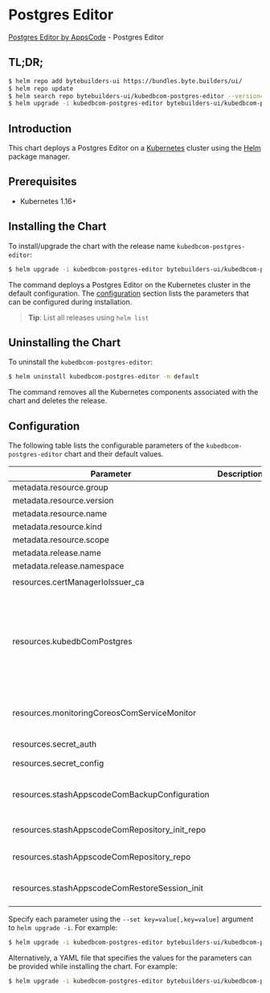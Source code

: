 # Postgres Editor

[Postgres Editor by AppsCode](https://byte.builders) - Postgres Editor

## TL;DR;

```bash
$ helm repo add bytebuilders-ui https://bundles.byte.builders/ui/
$ helm repo update
$ helm search repo bytebuilders-ui/kubedbcom-postgres-editor --version=v0.4.3
$ helm upgrade -i kubedbcom-postgres-editor bytebuilders-ui/kubedbcom-postgres-editor -n default --create-namespace --version=v0.4.3
```

## Introduction

This chart deploys a Postgres Editor on a [Kubernetes](http://kubernetes.io) cluster using the [Helm](https://helm.sh) package manager.

## Prerequisites

- Kubernetes 1.16+

## Installing the Chart

To install/upgrade the chart with the release name `kubedbcom-postgres-editor`:

```bash
$ helm upgrade -i kubedbcom-postgres-editor bytebuilders-ui/kubedbcom-postgres-editor -n default --create-namespace --version=v0.4.3
```

The command deploys a Postgres Editor on the Kubernetes cluster in the default configuration. The [configuration](#configuration) section lists the parameters that can be configured during installation.

> **Tip**: List all releases using `helm list`

## Uninstalling the Chart

To uninstall the `kubedbcom-postgres-editor`:

```bash
$ helm uninstall kubedbcom-postgres-editor -n default
```

The command removes all the Kubernetes components associated with the chart and deletes the release.

## Configuration

The following table lists the configurable parameters of the `kubedbcom-postgres-editor` chart and their default values.

|                   Parameter                    | Description |                                                                                                                                                                                                                                                                                                                                                                                                                                                                                                          Default                                                                                                                                                                                                                                                                                                                                                                                                                                                                                                           |
|------------------------------------------------|-------------|----------------------------------------------------------------------------------------------------------------------------------------------------------------------------------------------------------------------------------------------------------------------------------------------------------------------------------------------------------------------------------------------------------------------------------------------------------------------------------------------------------------------------------------------------------------------------------------------------------------------------------------------------------------------------------------------------------------------------------------------------------------------------------------------------------------------------------------------------------------------------------------------------------------------------------------------------------------------------------------------------------------------------|
| metadata.resource.group                        |             | <code>kubedb.com</code>                                                                                                                                                                                                                                                                                                                                                                                                                                                                                                                                                                                                                                                                                                                                                                                                                                                                                                                                                                                                    |
| metadata.resource.version                      |             | <code>v1alpha2</code>                                                                                                                                                                                                                                                                                                                                                                                                                                                                                                                                                                                                                                                                                                                                                                                                                                                                                                                                                                                                      |
| metadata.resource.name                         |             | <code>postgreses</code>                                                                                                                                                                                                                                                                                                                                                                                                                                                                                                                                                                                                                                                                                                                                                                                                                                                                                                                                                                                                    |
| metadata.resource.kind                         |             | <code>Postgres</code>                                                                                                                                                                                                                                                                                                                                                                                                                                                                                                                                                                                                                                                                                                                                                                                                                                                                                                                                                                                                      |
| metadata.resource.scope                        |             | <code>Namespaced</code>                                                                                                                                                                                                                                                                                                                                                                                                                                                                                                                                                                                                                                                                                                                                                                                                                                                                                                                                                                                                    |
| metadata.release.name                          |             | <code>RELEASE-NAME</code>                                                                                                                                                                                                                                                                                                                                                                                                                                                                                                                                                                                                                                                                                                                                                                                                                                                                                                                                                                                                  |
| metadata.release.namespace                     |             | <code>default</code>                                                                                                                                                                                                                                                                                                                                                                                                                                                                                                                                                                                                                                                                                                                                                                                                                                                                                                                                                                                                       |
| resources.certManagerIoIssuer_ca               |             | <code>{"apiVersion":"cert-manager.io/v1","kind":"Issuer","metadata":{"name":"postgres-ca","namespace":"demo"},"spec":{"ca":{"secretName":"postgres-ca"}}}</code>                                                                                                                                                                                                                                                                                                                                                                                                                                                                                                                                                                                                                                                                                                                                                                                                                                                           |
| resources.kubedbComPostgres                    |             | <code>{"apiVersion":"kubedb.com/v1alpha2","kind":"Postgres","metadata":{"name":"postgres","namespace":"demo"},"spec":{"authSecret":{"name":"postgres-auth"},"clientAuthMode":"scram","configSecret":{"name":"postgres-config"},"init":{"waitForInitialRestore":true},"leaderElection":{"electionTick":10,"heartbeatTick":1,"maximumLagBeforeFailover":33554432,"period":"100ms"},"monitor":{"agent":"prometheus.io","prometheus":{"exporter":{"resources":{"limits":{"cpu":"100m","memory":"128Mi"},"requests":{"cpu":"100m","memory":"128Mi"}}}}},"podTemplate":{"spec":{"containerSecurityContext":{"privileged":false,"runAsGroup":1000620000,"runAsUser":1000620000}}},"sslMode":"verify-full","standbyMode":"Hot","storage":{"accessModes":["ReadWriteOnce"],"resources":{"requests":{"storage":"1Gi"}},"storageClassName":"standard"},"storageType":"Durable","terminationPolicy":"WipeOut","tls":{"issuerRef":{"apiGroup":"cert-manager.io","kind":"Issuer","name":"postgres-ca"}},"version":"13.2-debian"}}</code> |
| resources.monitoringCoreosComServiceMonitor    |             | <code>{"apiVersion":"monitoring.coreos.com/v1","kind":"ServiceMonitor","metadata":{"name":"postgres","namespace":"demo"},"spec":{"endpoints":[{"honorLabels":true,"interval":"30s","path":"/metrics","port":"metrics"}],"namespaceSelector":{"matchNames":["demo"]},"selector":{"matchLabels":{"app.kubernetes.io/instance":"postgres","app.kubernetes.io/name":"postgreses.kubedb.com"}}}}</code>                                                                                                                                                                                                                                                                                                                                                                                                                                                                                                                                                                                                                         |
| resources.secret_auth                          |             | <code>{"apiVersion":"v1","kind":"Secret","metadata":{"name":"postgres-auth","namespace":"demo"},"stringData":{"password":"thisIs1StrongPassword","username":"postgres"},"type":"Opaque"}</code>                                                                                                                                                                                                                                                                                                                                                                                                                                                                                                                                                                                                                                                                                                                                                                                                                            |
| resources.secret_config                        |             | <code>{"apiVersion":"v1","kind":"Secret","metadata":{"name":"postgres-config","namespace":"demo"},"stringData":{"user.conf":"max_connections=110\nshared_buffers=258MB\n"},"type":"Opaque"}</code>                                                                                                                                                                                                                                                                                                                                                                                                                                                                                                                                                                                                                                                                                                                                                                                                                         |
| resources.stashAppscodeComBackupConfiguration  |             | <code>{"apiVersion":"stash.appscode.com/v1beta1","kind":"BackupConfiguration","metadata":{"name":"postgres","namespace":"demo"},"spec":{"repository":{"name":"postgres-init-repo"},"retentionPolicy":{"keepLast":5,"name":"keep-last-5","prune":true},"schedule":"*/2 * * * *","target":{"ref":{"apiVersion":"appcatalog.appscode.com/v1alpha1","kind":"AppBinding","name":"postgres"}}}}</code>                                                                                                                                                                                                                                                                                                                                                                                                                                                                                                                                                                                                                           |
| resources.stashAppscodeComRepository_init_repo |             | <code>{"apiVersion":"stash.appscode.com/v1alpha1","kind":"Repository","metadata":{"name":"postgres-init-repo","namespace":"demo"},"spec":{"backend":{"gcs":{"bucket":"stash-testing","prefix":"/demo/postgres"},"storageSecretName":"gcs-secret"}}}</code>                                                                                                                                                                                                                                                                                                                                                                                                                                                                                                                                                                                                                                                                                                                                                                 |
| resources.stashAppscodeComRepository_repo      |             | <code>{"apiVersion":"stash.appscode.com/v1alpha1","kind":"Repository","metadata":{"name":"postgres-repo","namespace":"demo"},"spec":{"backend":{"gcs":{"bucket":"stash-testing","prefix":"/demo/postgres"},"storageSecretName":"gcs-secret"}}}</code>                                                                                                                                                                                                                                                                                                                                                                                                                                                                                                                                                                                                                                                                                                                                                                      |
| resources.stashAppscodeComRestoreSession_init  |             | <code>{"apiVersion":"stash.appscode.com/v1beta1","kind":"RestoreSession","metadata":{"name":"postgres-init","namespace":"demo"},"spec":{"repository":{"name":"postgres-init-repo"},"rules":[{"snapshots":["latest"]}],"target":{"ref":{"apiVersion":"appcatalog.appscode.com/v1alpha1","kind":"AppBinding","name":"postgres"}}}}</code>                                                                                                                                                                                                                                                                                                                                                                                                                                                                                                                                                                                                                                                                                    |


Specify each parameter using the `--set key=value[,key=value]` argument to `helm upgrade -i`. For example:

```bash
$ helm upgrade -i kubedbcom-postgres-editor bytebuilders-ui/kubedbcom-postgres-editor -n default --create-namespace --version=v0.4.3 --set metadata.resource.group=kubedb.com
```

Alternatively, a YAML file that specifies the values for the parameters can be provided while
installing the chart. For example:

```bash
$ helm upgrade -i kubedbcom-postgres-editor bytebuilders-ui/kubedbcom-postgres-editor -n default --create-namespace --version=v0.4.3 --values values.yaml
```
